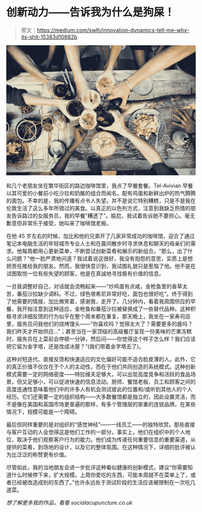 # 创新动力——告诉我为什么是狗屎！

> 原文：<https://medium.com/swlh/innovation-dynamics-tell-me-why-its-shit-15383d10882b>

![](img/049a90e47a436bcbdaabf2fb5a489779.png)

和几个老朋友坐在繁华街区的路边咖啡馆里，我点了早餐套餐。Tel-Avivian 早餐以其可爱的小餐前小吃沙拉和奶酪的组合而闻名，配有鸡蛋和新鲜出炉的热气腾腾的面包。不幸的是，我的传播有点令人失望。并不是说它特别糟糕，只是不是我在伦敦生活了这么多年所错过的美食。以真正的以色列方式，注意到我缺乏热情的朋友告诉路过的女服务员，我的早餐“糟透了”。尴尬，我试着告诉她不要担心。毫无歉意但非常乐于接受，她叫来了咖啡馆老板。

在他 45 岁左右的时候，加比和他的兄弟开了几家非常成功的咖啡馆，迎合了通过笔记本电脑生活的年轻城市专业人士和在晨间散步时寻求休息和聊天的母亲们的需求。他每周都用心更新菜单，不断尝试创新菜肴和展示的新组合。“那么，出了什么问题？”他一脸严肃地问道？我试着说这很好，我没有抱怨的意思，实质上是想把责任推给我的朋友。然而，我很快意识到，我试图礼貌只是惹恼了他。他不是在试图取悦一位有些失望的顾客，他是在真诚地寻找极有价值的信息。

一旦我调整好自己，对话就会流畅起来——“炒鸡蛋有点咸，金枪鱼里的香草太苦，番茄沙拉缺少调料。不过，绿色塔希尼非常好吃，面包也很好吃”。终于得到了他需要的情报，加比微笑着，感谢我，走开了。几分钟内，看着我周围供应的早餐，我开始注意到这种适应，金枪鱼和番茄沙拉被替换成了一些替代品种。这种积极寻求详细反馈的行为似乎在整个周末都在重复。那天晚上，我坐在一家寿司店里，服务员问我他们的烧烤馒头——“你喜欢吗？觉得太大了？需要更多的酱吗？我们昨天才开始供应…”；甚至当在一家顶级的高级餐厅呈现一份美味的芒果冻糕时，服务员在上菜前会停顿一分钟，然后问——你觉得这个样子怎么样？我们应该把它留为金字塔，还是改成冰屋？”(我们带着金字塔去了)。

这种对短迭代、直接反馈和快速适应的文化偏好可能不适合脸皮薄的人。此外，它的真正价值不仅仅在于个人的主动性，而在于他们共同创造的系统模式。这种创新模式需要一定的网络密度——特拉维夫足够大，可以出现高度竞争和活跃的食品场景，但又足够小，可以促进快速的信息流动。厨师、餐馆老板、员工和顾客之间的高度连通性意味着他们中的许多人有机会测试彼此的位置和/或听到其他人的个人经历。它们还需要一定的组织结构——大多数餐馆都是独立的，因此设置灵活，而不是像在美国和英国市场更普遍的那样，有多个管理层的笨重的连锁品牌。在某些情况下，规模可能是一个障碍。

最后但同样重要的是对组织的“感觉神经”——一线员工——的独特欣赏。那些直接与客户互动的人会觉得这是他们工作的一部分，事实上，他们在组织中的个人地位，取决于他们观察客户行为的能力。他们成为传递任何重要信息的重要渠道，从提供的菜肴，到场地的设计，以及它的整体氛围。在这种情况下，详细的批评被认为比泛泛的称赞更有价值。

尽管如此，我的当地朋友会进一步批评这种看似健康的创新模式，建议“你需要知道什么时候停下来，扩大规模。上周你爱吃的东西，可能本周就不在菜单上了，或者已经被改造成别的东西了。”也许永远处于测试阶段的生活应该被限制在一次吃几道菜。

*想了解更多我的作品，看看 socialacupuncture.co.uk*